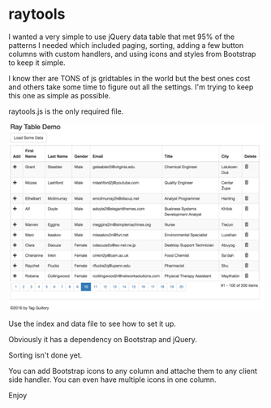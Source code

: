 # raytools
I wanted a very simple to use jQuery data table that met 95% of the patterns I needed which included paging, sorting, 
adding a few button columns with custom handlers, and using icons and styles from Bootstrap to keep it simple.

I know ther are TONS of js gridtables in the world but the best ones cost and others take some time to figure out all the settings.
I'm trying to keep this one as simple as possible.

raytools.js is the only required file.

![Raytools data grid](/Screenshots/screen.png)

Use the index and data file to see how to set it up.

Obviously it has a dependency on Bootstrap and jQuery.

Sorting isn't done yet.

You can add Bootstrap icons to any column and attache them to any client side handler. You can even have multiple icons in one column.

Enjoy
